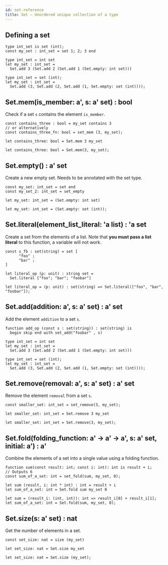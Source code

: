 ```yaml
---
id: set-reference
title: Set — Unordered unique collection of a type
---
```


## Defining a set

<!--DOCUSAURUS_CODE_TABS-->
<!--Pascaligo-->
```pascaligo group=a
type int_set is set (int);
const my_set : int_set = set 1; 2; 3 end
```

<!--CameLIGO-->
```cameligo group=a
type int_set = int set
let my_set : int_set =
  Set.add 3 (Set.add 2 (Set.add 1 (Set.empty: int set)))
```

<!--ReasonLIGO-->
```reasonligo group=a
type int_set = set (int);
let my_set : int_set =
  Set.add (3, Set.add (2, Set.add (1, Set.empty: set (int))));
```

<!--END_DOCUSAURUS_CODE_TABS-->


## Set.mem(is_member: a', s: a' set) : bool

Check if a set `s` contains the element `is_member`.

<!--DOCUSAURUS_CODE_TABS-->
<!--Pascaligo-->
```pascaligo group=a
const contains_three : bool = my_set contains 3
// or alternatively
const contains_three_fn: bool = set_mem (3, my_set);
```

<!--CameLIGO-->
```cameligo group=a
let contains_three: bool = Set.mem 3 my_set
```
<!--ReasonLIGO-->
```reasonligo group=a
let contains_three: bool = Set.mem(3, my_set);
```

<!--END_DOCUSAURUS_CODE_TABS-->


## Set.empty() : a' set

Create a new empty set. Needs to be annotated with the set type.

<!--DOCUSAURUS_CODE_TABS-->
<!--Pascaligo-->
```pascaligo group=a
const my_set: int_set = set end
const my_set_2: int_set = set_empty
```
<!--CameLIGO-->
```cameligo group=a
let my_set: int_set = (Set.empty: int set)
```
<!--ReasonLIGO-->
```reasonligo group=a
let my_set: int_set = (Set.empty: set (int));
```
<!--END_DOCUSAURUS_CODE_TABS-->

## Set.literal(element_list_literal: 'a list) : 'a set

Create a set from the elements of a list. Note that **you must pass a list literal**
to this function, a variable will not work.

<!--DOCUSAURUS_CODE_TABS-->

<!--PascaLIGO-->
```pascaligo
const s_fb : set(string) = set [
      "foo" ;
      "bar" ;
]
```

<!--CameLIGO-->
```cameligo
let literal_op (p: unit) : string set =
  Set.literal ["foo"; "bar"; "foobar"]
```

<!--ReasonLIGO-->
```reasonligo
let literal_op = (p: unit) : set(string) => Set.literal(["foo", "bar", "foobar"]);
```

<!--END_DOCUSAURUS_CODE_TABS-->

## Set.add(addition: a', s: a' set) : a' set

Add the element `addition` to a set `s`.

<!--DOCUSAURUS_CODE_TABS-->
<!--Pascaligo-->
```pascaligo group=a
function add_op (const s : set(string)) : set(string) is
  begin skip end with set_add("foobar" , s)
```

<!--CameLIGO-->
```cameligo group=a
type int_set = int set
let my_set : int_set =
  Set.add 3 (Set.add 2 (Set.add 1 (Set.empty: int set)))
```

<!--ReasonLIGO-->
```reasonligo group=a
type int_set = set (int);
let my_set : int_set =
  Set.add (3, Set.add (2, Set.add (1, Set.empty: set (int))));
```

<!--END_DOCUSAURUS_CODE_TABS-->

## Set.remove(removal: a', s: a' set) : a' set

Remove the element `removal` from a set `s`.

<!--DOCUSAURUS_CODE_TABS-->
<!--Pascaligo-->
```pascaligo group=a
const smaller_set: int_set = set_remove(3, my_set);
```

<!--CameLIGO-->

```cameligo group=a
let smaller_set: int_set = Set.remove 3 my_set
```

<!--ReasonLIGO-->

```reasonligo group=a
let smaller_set: int_set = Set.remove(3, my_set);
```

<!--END_DOCUSAURUS_CODE_TABS-->


## Set.fold(folding_function: a' -> a' -> a', s: a' set, initial: a') : a'

Combine the elements of a set into a single value using a folding function.

<!--DOCUSAURUS_CODE_TABS-->
<!--Pascaligo-->
```pascaligo group=a
function sum(const result: int; const i: int): int is result + i;
// Outputs 6
const sum_of_a_set: int = set_fold(sum, my_set, 0);
```

<!--CameLIGO-->
```cameligo group=a
let sum (result, i: int * int) : int = result + i
let sum_of_a_set: int = Set.fold sum my_set 0
```

<!--ReasonLIGO-->
```reasonligo group=a
let sum = (result_i: (int, int)): int => result_i[0] + result_i[1];
let sum_of_a_set: int = Set.fold(sum, my_set, 0);
```
<!--END_DOCUSAURUS_CODE_TABS-->

## Set.size(s: a' set) : nat

Get the number of elements in a set.

<!--DOCUSAURUS_CODE_TABS-->
<!--Pascaligo-->
```pascaligo group=a
const set_size: nat = size (my_set)
```

<!--CameLIGO-->
```cameligo group=a
let set_size: nat = Set.size my_set
```

<!--ReasonLIGO-->
```reasonligo group=a
let set_size: nat = Set.size (my_set);
```

<!--END_DOCUSAURUS_CODE_TABS-->
